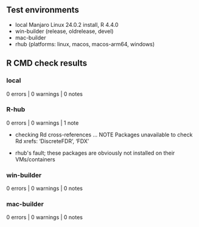 ## Test environments
* local Manjaro Linux 24.0.2 install, R 4.4.0
* win-builder (release, oldrelease, devel)
* mac-builder
* rhub (platforms: linux, macos, macos-arm64, windows)


## R CMD check results

### local
0 errors | 0 warnings | 0 notes

### R-hub
0 errors | 0 warnings | 1 note

* checking Rd cross-references ... NOTE
Packages unavailable to check Rd xrefs: ‘DiscreteFDR’, ‘FDX’

- rhub's fault; these packages are obviously not installed on their
  VMs/containers

### win-builder
0 errors | 0 warnings | 0 notes

### mac-builder
0 errors | 0 warnings | 0 notes

